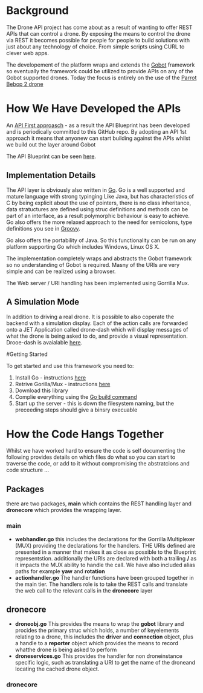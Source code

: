 # Background
The Drone API project has come about as a result of wanting to offer REST APIs that can control a drone. By exposing the means to control the drone via REST it becomes possible for people for people to build solutions with just about any technology of choice. From simple scripts using CURL to clever web apps.

The developement of the platform wraps and extends the [Gobot](https://gobot.io/) framework so eventually the framework could be utilized to provide APIs on any of the Gobot supported drones. Today the focus is entirely on the use of the [Parrot Bebop 2 drone](https://www.parrot.com/uk/drones/parrot-bebop-2)

# How We Have Developed the APIs
An [API First approasch](http://www.api-first.com/) - as a result the API Blueprint has been developed and is periodically committed to this GitHub repo. By adopting an API 1st approach it means that anyonew can start building against the APIs whilst we build out the layer around Gobot

The API Blueprint can be seen [here](https://app.apiary.io/dronedevmeetup/).

## Implementation Details

The API layer is obviously also written in [Go](http://golang.org).  Go is a well supported and mature language with strong typinging Like Java, but has characteristics of C by being explicit about the use of pointers, there is no class inheritance, data stratuctures are defined using struc definitions and methods can be part of an interface, as a result polymorphic behaviour is easy to achieve. Go also offers the more relaxed approach to the need for semicolons, type definitions you see in [Groovy](http://groovy-lang.org). 

Go also offers the portability of Java. So this functionality can be run on any platform supporting Go which includes Windows, Linux OS X.

The implementation completely wraps and abstracts the Gobot framework so no understanding of Gobot is required. Masny of the URIs are very simple and can be realized using a browser.

The Web server / URI handling has been implemented using Gorrilla Mux.

## A Simulation Mode
In addition to driving a real drone. It is possible to also coperate the backend with a simulation display.  Each of the action calls are forwarded onto a JET Application called drone-dash which will display messages of what the drone is being asked to do, and provide a visual representation.  Drooe-dash is avaialable [here](https://github.com/oracledeveloperslondon/dronedash).

#Getting Started

To get started and use this framework you need to:
  1. Install Go - instructions [here](https://golang.org/doc/install)
  2. Retrive Gorilla/Mux - instructions [here](http://www.gorillatoolkit.org)
  3. Download this library
  4. Complie everything using the [Go build command](https://golang.org/pkg/go/build/)
  5. Start up the server - this is down the filesystem naming, but the preceeding steps should give a binsry execuable

# How the Code Hangs Together
Whilst we have worked hard to ensure the code is self documenting the following provides details on which files do what so you can start to traverse the code, or add to it without compromising the abstratcions and code structure ...

## Packages
there are two packages, **main** which contains the REST handling layer and **dronecore** which provides the wrapping layer.

### main
   - **webhandler.go** this includes the declarations for the Gorrilla Multiplexer (MUX) providing the declarations for the handlers. THE URIs defined are presented in a manner that makes it as close as posxible to the Blueprint representstion. additionally the URIs are declared with both a trailing **/** as it impacts the MUX ability to handle the call. We have also included alias paths for example __yaw__ and __rotation__
   - **actionhandler.go** The handler functions have been grouped together in the main tier. The handlers role is to take the REST calls and translate the web call to the relevant calls in the **dronecore** layer
   
## dronecore
  - **droneobj.go** This provides the means to wrap the __gobot__ library and procides the primary struc which holds, a number of keyelements relating to a drone, this includes the __driver__ and __connection__ object, plus a handle to a __reporter__ object which provides the means to record whatthe drone is being asked to perform
  - **droneservices.go** This provides the handler for non droneinstance specific logic, such as translating a URI to get the name of the droneand locating the cached drone object.

### dronecore
